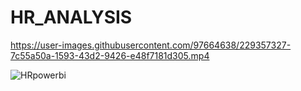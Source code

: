 # HR_ANALYSIS


https://user-images.githubusercontent.com/97664638/229357327-7c55a50a-1593-43d2-9426-e48f7181d305.mp4

![HRpowerbi](https://user-images.githubusercontent.com/97664638/229402815-641f4ff4-bb70-46e9-b0b0-f20c07f4eb6a.png)
